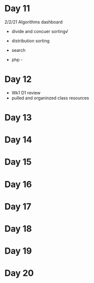 # Day 11
2/2/21
Algorithms dashboard 
- divide and concuer sorting√
- distribution sorting
- search

- php - 

# Day 12
- Wk1 D1 review
- pulled and organinzed class resources


# Day 13
# Day 14
# Day 15
# Day 16
# Day 17
# Day 18
# Day 19
# Day 20